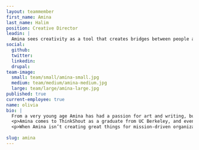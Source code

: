 ```yaml
---
layout: teammember
first_name: Amina
last_name: Halim
position: Creative Director
leadin: |
  Amina sees creativity as a tool that creates bridges between people and organizations. The way we tell our stories, whether through visual or verbal language, has always been her filter for understanding and sharing our humanity. 
social:
  github:
  twitter:
  linkedin: 
  drupal:
team-image:
  small: team/small/amina-small.jpg
  medium: team/medium/amina-medium.jpg
  large: team/large/amina-large.jpg
published: true
current-employee: true
name: olivia
bio: |
  From a very young age Amina has had a passion for art and writing, but was encouraged to pursue a career in science. She eventually discovered the potential in merging creativity with science and technology in order to create meaningful change--and that discovery is precisely what drove her to her role at ThinkShout.  
  <p>Amina comes to ThinkShout as a graduate from UC Berkeley, and eventually pursuing a Masters in Advertising. Starting her professional role handling marketing efforts for nonprofits, she grew to work as a global creative on many multinational brands, winning new clients and numerous awards while managing creative teams internationally. And when we say winning awards, we mean winning *big awards*. Amina impressively won the first Cyber Lion on behalf of the Middle East and North Africa, as well as “Poem of the Year” by the National Society of Poetry. 
  <p>When Amina isn’t creating great things for mission-driven organizations, you can find her cooking, traveling, or writing (she’s a published food and travel writer with articles in international guidebooks and literary magazines-- go figure!). And if you’re *really* lucky, you might even find her doing standup comedy. 
 
slug: amina
---
```

